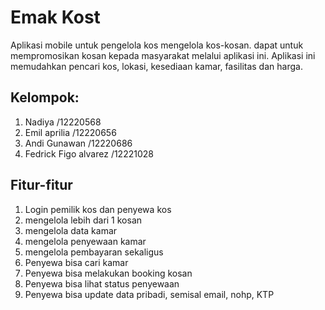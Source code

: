 # Emak Kost
Aplikasi mobile untuk pengelola kos mengelola kos-kosan. dapat untuk mempromosikan kosan kepada masyarakat melalui aplikasi ini. Aplikasi ini memudahkan pencari kos, lokasi, kesediaan kamar, fasilitas dan harga.

## Kelompok:
1. Nadiya /12220568
2. Emil aprilia /12220656
3. Andi Gunawan /12220686
4. Fedrick Figo alvarez /12221028

## Fitur-fitur
1. Login pemilik kos dan penyewa kos
2. mengelola lebih dari 1 kosan
3. mengelola data kamar
4. mengelola penyewaan kamar
5. mengelola pembayaran sekaligus
6. Penyewa bisa cari kamar
7. Penyewa bisa melakukan booking kosan
8. Penyewa bisa lihat status penyewaan
9. Penyewa bisa update data pribadi, semisal email, nohp, KTP
